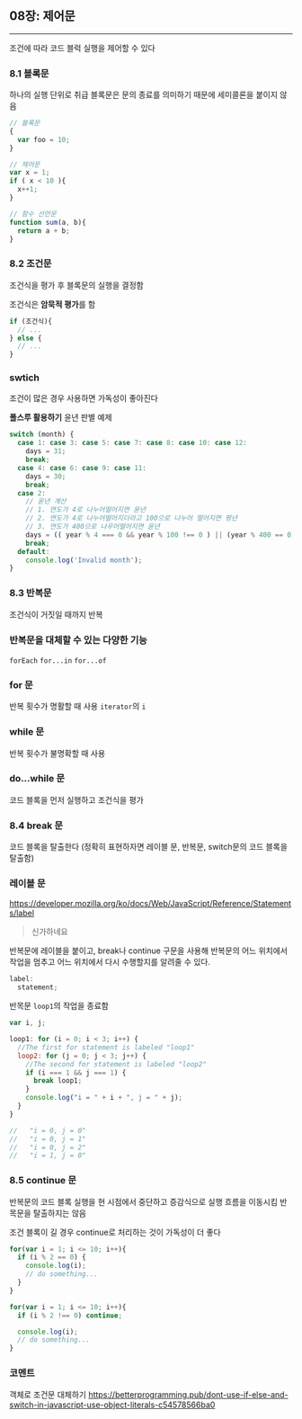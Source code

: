 ## 08장: 제어문
---

조건에 따라 코드 블럭 실행을 제어할 수 있다

### **8.1 블록문**
하나의 실행 단위로 취급
블록문은 문의 종료를 의미하기 때문에 세미콜론을 붙이지 않음

```jsx
// 블록문
{
  var foo = 10;
}

// 제어문
var x = 1;
if ( x < 10 ){
  x++1;
}

// 함수 선언문
function sum(a, b){
  return a + b;
}
```

### **8.2 조건문**
조건식을 평가 후 블록문의 실행을 결정함

조건식은 **암묵적 평가**를 함

```jsx
if (조건식){
  // ...
} else {
  // ...
}
```

### swtich
조건이 많은 경우 사용하면 가독성이 좋아진다

**폴스루 활용하기** 
윤년 판별 예제
```jsx
switch (month) {
  case 1: case 3: case 5: case 7: case 8: case 10: case 12:
    days = 31;
    break;
  case 4: case 6: case 9: case 11:
    days = 30;
    break;
  case 2:
    // 윤년 계산
    // 1. 연도가 4로 나누어떨어지면 윤년
    // 2. 연도가 4로 나누어떨어지더라고 100으로 나누어 떨어지면 평년
    // 3. 연도가 400으로 나우어떨어지면 윤년
    days = (( year % 4 === 0 && year % 100 !== 0 ) || (year % 400 == 0)) ? 29 : 28;
    break; 
  default:
    console.log('Invalid month');
}
```

### **8.3 반복문**
조건식이 거짓일 때까지 반복

### 반복문을 대체할 수 있는 다양한 기능
`forEach`
`for...in`
`for...of`

### for 문
반복 횟수가 명활할 때 사용
`iterator`의 `i` 

### while 문
반복 횟수가 불명확할 때 사용

### do...while 문
코드 블록을 먼저 실행하고 조건식을 평가

### **8.4 break 문**
코드 블록을 탈출한다
(정확히 표현하자면 레이블 문, 반복문, switch문의 코드 블록을 탈출함)

### 레이블 문
https://developer.mozilla.org/ko/docs/Web/JavaScript/Reference/Statements/label
> 신가하네요

반복문에 레이블을 붙이고, break나 continue 구문을 사용해 반복문의 어느 위치에서 작업을 멈추고 어느 위치에서 다시 수행할지를 알려줄 수 있다.
```jsx
label:
  statement;
```

반목문 `loop1`의 작업을 종료함
```jsx
var i, j;

loop1: for (i = 0; i < 3; i++) {
  //The first for statement is labeled "loop1"
  loop2: for (j = 0; j < 3; j++) {
    //The second for statement is labeled "loop2"
    if (i === 1 && j === 1) {
      break loop1;
    }
    console.log("i = " + i + ", j = " + j);
  }
}

//   "i = 0, j = 0"
//   "i = 0, j = 1"
//   "i = 0, j = 2"
//   "i = 1, j = 0"
```

### **8.5 continue 문**
반복문의 코드 블록 실행을 현 시점에서 중단하고 증감식으로 실행 흐름을 이동시킴
반목문을 탈출하지는 않음

조건 블록이 길 경우 continue로 처리하는 것이 가독성이 더 좋다
```jsx
for(var i = 1; i <= 10; i++){
  if (i % 2 == 0) {
    console.log(i);
    // do something...
  }
}

for(var i = 1; i <= 10; i++){
  if (i % 2 !== 0) continue;

  console.log(i);
  // do something...
}
```

### 코멘트
객체로 조건문 대체하기
https://betterprogramming.pub/dont-use-if-else-and-switch-in-javascript-use-object-literals-c54578566ba0
